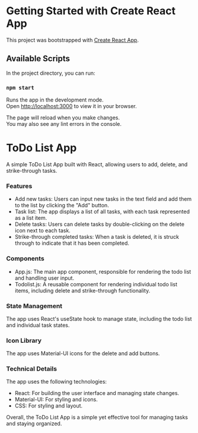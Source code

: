 # Getting Started with Create React App

This project was bootstrapped with [Create React App](https://github.com/facebook/create-react-app).

## Available Scripts

In the project directory, you can run:

### `npm start`

Runs the app in the development mode.\
Open [http://localhost:3000](http://localhost:3000) to view it in your browser.

The page will reload when you make changes.\
You may also see any lint errors in the console.

<h1>ToDo List App</h1>
<p>A simple ToDo List App built with React, allowing users to add, delete, and strike-through tasks.</p>
<h3>Features</h3>
<ul>
  <li>Add new tasks: Users can input new tasks in the text field and add them to the list by clicking the "Add" button.</li>
  <li>Task list: The app displays a list of all tasks, with each task represented as a list item.</li>
  <li>Delete tasks: Users can delete tasks by double-clicking on the delete icon next to each task.</li>
  <li>Strike-through completed tasks: When a task is deleted, it is struck through to indicate that it has been completed.</li>
</ul>
<h3>Components</h3>
<ul>
  <li>App.js: The main app component, responsible for rendering the todo list and handling user input.</li>
  <li>Todolist.js: A reusable component for rendering individual todo list items, including delete and strike-through functionality.</li>
</ul>
<h3>State Management</h3>
<p>The app uses React's useState hook to manage state, including the todo list and individual task states.</p>
<h3>Icon Library</h3>
<p>The app uses Material-UI icons for the delete and add buttons.</p>
<h3>Technical Details</h3>
<p>The app uses the following technologies:</p>
<ul>
  <li>React: For building the user interface and managing state changes.</li>
  <li>Material-UI: For styling and icons.</li>
  <li>CSS: For styling and layout.</li>
</ul>
<p>Overall, the ToDo List App is a simple yet effective tool for managing tasks and staying organized.</p>
